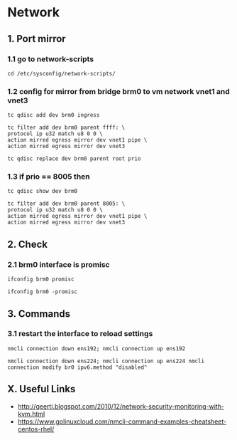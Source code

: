 # Network

## 1. Port mirror

### 1.1 go to network-scripts

    cd /etc/sysconfig/network-scripts/

### 1.2 config for mirror from bridge brm0 to vm network vnet1 and vnet3

    tc qdisc add dev brm0 ingress
    
    tc filter add dev brm0 parent ffff: \
    protocol ip u32 match u8 0 0 \
    action mirred egress mirror dev vnet1 pipe \
    action mirred egress mirror dev vnet3

    tc qdisc replace dev brm0 parent root prio

### 1.3 if prio == 8005 then

    tc qdisc show dev brm0

    tc filter add dev brm0 parent 8005: \
    protocol ip u32 match u8 0 0 \
    action mirred egress mirror dev vnet1 pipe \
    action mirred egress mirror dev vnet3
    
## 2. Check

### 2.1 brm0 interface is promisc

    ifconfig brm0 promisc
    
    ifconfig brm0 -promisc

## 3. Commands

### 3.1 restart the interface to reload settings

    nmcli connection down ens192; nmcli connection up ens192
    
    nmcli connection down ens224; nmcli connection up ens224 nmcli connection modify br0 ipv6.method "disabled"

## X. Useful Links
- http://geertj.blogspot.com/2010/12/network-security-monitoring-with-kvm.html
- https://www.golinuxcloud.com/nmcli-command-examples-cheatsheet-centos-rhel/
